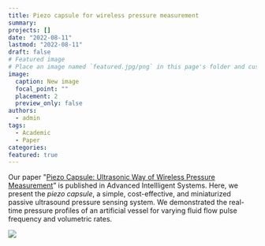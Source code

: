 ```yaml
---
title: Piezo capsule for wireless pressure measurement
summary:
projects: []
date: "2022-08-11"
lastmod: "2022-08-11"
draft: false
# Featured image
# Place an image named `featured.jpg/png` in this page's folder and customize its options here.
image:
  caption: New image
  focal_point: ""
  placement: 2
  preview_only: false
authors:
  - admin
tags:
  - Academic
  - Paper
categories:
featured: true
---
```


Our paper "[Piezo Capsule: Ultrasonic Way of Wireless Pressure Measurement](https://onlinelibrary.wiley.com/doi/10.1002/aisy.202200125)” is published in Advanced Intellligent Systems. Here, we present the _piezo capsule_, a simple, cost-effective, and miniaturized passive ultrasound pressure sensing system. We demonstrated the real-time pressure profiles of an artificial vessel for varying fluid flow pulse frequency and volumetric rates.

![](https://onlinelibrary.wiley.com/cms/asset/befbee5b-ee4d-4b3c-a001-44e33d0546ff/aisy202200125-fig-0001-m.jpg)

